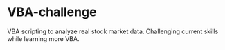 # VBA-challenge
VBA scripting to analyze real stock market data. Challenging current skills while learning more VBA.
